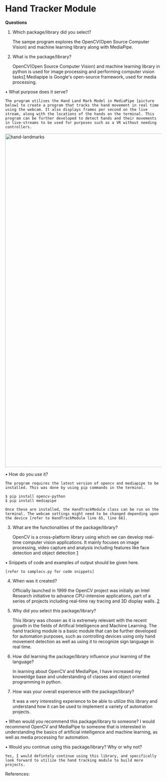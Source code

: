 # Hand Tracker Module


**Questions**

1. Which package/library did you select?

    The sampe program explores the OpenCV(Open Source Computer Vision) and machine learning library along with MediaPipe.


2. What is the package/library?

    OpenCV(Open Source Computer Vision) and machine learning library in python is used for image processing and performing computer vision tasks[1]
    Mediapipe is Google's open-source framework, used for media processing.



• What purpose does it serve?

    The program utilises the Hand Land Mark Model in MediaPipe [picture below] to create a program that tracks the hand movement in real time using the webcam. It also displays frames per second on the live stream, along with the locations of the hands on the terminal. This program can be further developed to detect hands and their movements in live-streams to be used for purposes such as a VR without needing controllers.
<img width="1073" alt="hand-landmarks" src="https://github.com/CS2613-FA23/explorationactivity1-gopikashrivastav/assets/126816880/3d26ae16-9aa3-475d-b591-ef2de3a5e8a4">

• How do you use it?

    The program requires the latest version of opencv and mediapipe to be installed. This was done by using pip commands in the terminal. 

    $ pip install opencv-python
    $ pip install mediapipe

    Once these are installed, the HandTrackModule class can be run on the terminal. The webcam settings might need to be changed depending upon the device [refer to HandTrackModule line 65, line 66]. 

3. What are the functionalities of the package/library?

    OpenCV is a cross-platform library using which we can develop real-time computer vision applications. It mainly focuses on image processing, video capture and analysis including features like face detection and object detection [1]




• Snippets of code and examples of output should be given here.

    [refer to samplecv.py for code snippets]




4. When was it created?

    Officially launched in 1999 the OpenCV project was initially an Intel Research initiative to advance CPU-intensive applications, part of a series of projects including real-time ray tracing and 3D display walls. [2]


5. Why did you select this package/library?

    This library was chosen as it is extremely relevant with the recent growth in the fields of Artifical Intelligence and Machine Learning. The hand tracking module is a basic module that can be further developed for automation purposes, such as controlling devices using only hand movement detection as well as using it to recognize sign language in real time.

6. How did learning the package/library influence your learning of the language?

    In learning about OpenCV and MediaPipe, I have increased my knoweldge base and understanding of classes and object oriented programming in python.

7. How was your overall experience with the package/library?

    It was a very interesting experience to be able to utilize this library and understand how it can be used to implement a variety of automation projects. 

• When would you recommend this package/library to someone?
    I would recommend OpenCV and MediaPipe to someone that is interested in understanding the basics of artificial intelligence and machine learning, as well as media processing for automation.

• Would you continue using this package/library? Why or why not?

    Yes, I would defintely continue using this library, and specifically look forward to utilize the hand tracking module to build more projects. 


References:

[1]: https://www.tutorialspoint.com/opencv/opencv_overview.htm#:~:text=OpenCV%20is%20a%20cross%2Dplatform,the%20term%20%22Computer%20Vision%22.

[2]: https://en.wikipedia.org/wiki/OpenCV#:~:text=Officially%20launched%20in%201999%20the,tracing%20and%203D%20display%20walls.

